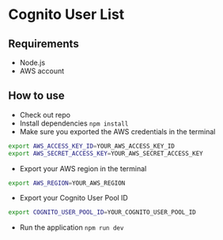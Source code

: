 # Cognito User List

## Requirements

- Node.js
- AWS account

## How to use

- Check out repo
- Install dependencies `npm install`
- Make sure you exported the AWS credentials in the terminal

```sh
export AWS_ACCESS_KEY_ID=YOUR_AWS_ACCESS_KEY_ID
export AWS_SECRET_ACCESS_KEY=YOUR_AWS_SECRET_ACCESS_KEY
```

- Export your AWS region in the terminal

```sh
export AWS_REGION=YOUR_AWS_REGION
```

- Export your Cognito User Pool ID

```sh
export COGNITO_USER_POOL_ID=YOUR_COGNITO_USER_POOL_ID
```

- Run the application `npm run dev`
